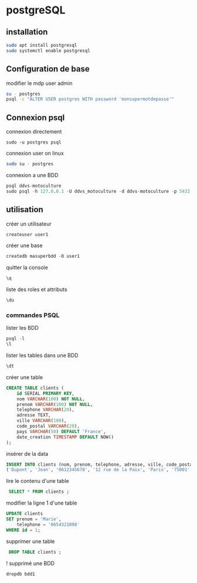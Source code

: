 # postgreSQL
## installation
```bash
sudo apt install postgresql
sudo systemctl enable postgresql
```
## Configuration de base
modifier le mdp user admin
```bash
su - postgres
psql -c "ALTER USER postgres WITH password 'monsupermotdepasse'"
```
## Connexion psql
connexion directement
```bashs
sudo -u postgres psql
```
connexion user on linux
```bash
sudo su - postgres
```
connexion a une BDD
```sql
psql ddvs-motoculture
sudo psql -h 127.0.0.1 -U ddvs_motoculture -d ddvs-motoculture -p 5432
```

## utilisation
créer un utilisateur
```sql
createuser user1
```
créer une base 
```sql
createdb masuperbdd -O user1
```
quitter la console
```sql
\q
```
liste des roles et attributs
```sql
\du
```
### commandes PSQL
lister les BDD
```sql
psql -l
\l
```
lister les tables dans une BDD
```sql
\dt
```
créer une table
```sql
CREATE TABLE clients (
    id SERIAL PRIMARY KEY,
    nom VARCHAR(100) NOT NULL,
    prenom VARCHAR(100) NOT NULL,
    telephone VARCHAR(20),
    adresse TEXT,
    ville VARCHAR(100),
    code_postal VARCHAR(20),
    pays VARCHAR(50) DEFAULT 'France',
    date_creation TIMESTAMP DEFAULT NOW()
);
```
insérer de la data
```sql
INSERT INTO clients (nom, prenom, telephone, adresse, ville, code_postal, pays) VALUES
('Dupont', 'Jean', '0612345678', '12 rue de la Paix', 'Paris', '75001', 'France');
```
lire le contenu d'une table
```sql
 SELECT * FROM clients ;
```
modifier la ligne 1  d'une table
```sql
UPDATE clients
SET prenom = 'Marie',
    telephone = '0654321098'
WHERE id = 1;
```
supprimer une table
```sql
 DROP TABLE clients ;
```
! supprimé une BDD
```sql
dropdb bdd1
```

